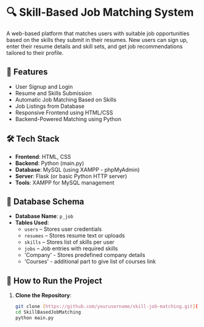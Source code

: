 # 🔍 Skill-Based Job Matching System

A web-based platform that matches users with suitable job opportunities based on the skills they submit in their resumes. New users can sign up, enter their resume details and skill sets, and get job recommendations tailored to their profile.

## 🌟 Features

- User Signup and Login
- Resume and Skills Submission
- Automatic Job Matching Based on Skills
- Job Listings from Database
- Responsive Frontend using HTML/CSS
- Backend-Powered Matching using Python

## 🛠️ Tech Stack

- **Frontend**: HTML, CSS
- **Backend**: Python (main.py)
- **Database**: MySQL (using XAMPP - phpMyAdmin)
- **Server**: Flask (or basic Python HTTP server)
- **Tools**: XAMPP for MySQL management

## 🧩 Database Schema

- **Database Name**: `p_job`
- **Tables Used**:
  - `users` – Stores user credentials
  - `resumes` – Stores resume text or uploads
  - `skills` – Stores list of skills per user
  - `jobs` – Job entries with required skills
  - 'Company' - Stores predefined company details 
  - 'Courses' - additional part to give list of courses link

## 🚀 How to Run the Project

1. **Clone the Repository**:
   ```bash
   git clone [https://github.com/yourusername/skill-job-matching.git](https://github.com/kavananagaraj03/SkillBasedJobMatching.git)
   cd SkillBasedJobMatching
   python main.py

